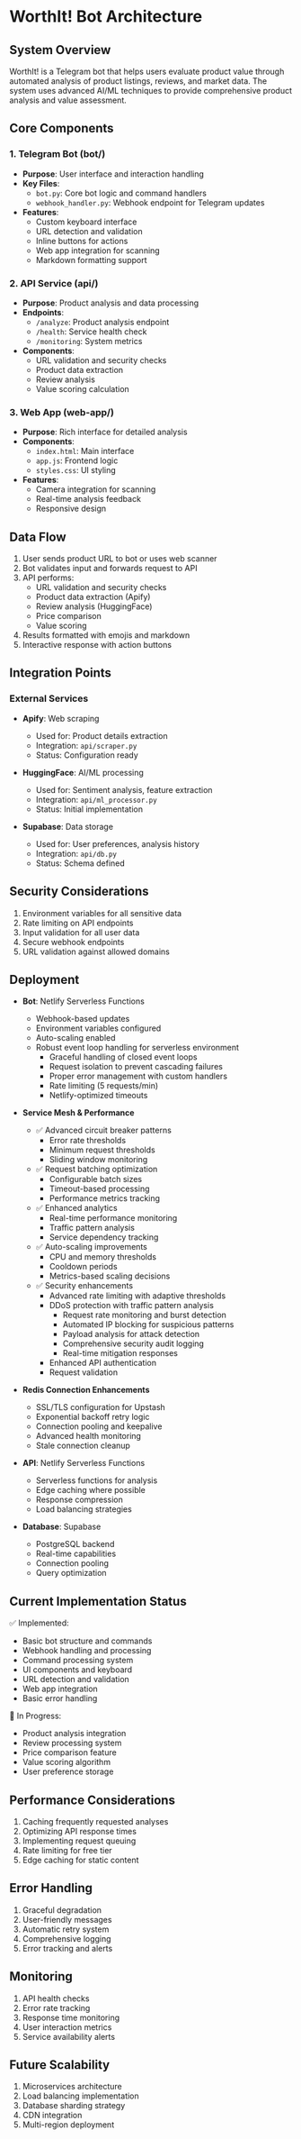 # WorthIt! Bot Architecture

## System Overview
WorthIt! is a Telegram bot that helps users evaluate product value through automated analysis of product listings, reviews, and market data. The system uses advanced AI/ML techniques to provide comprehensive product analysis and value assessment.

## Core Components

### 1. Telegram Bot (bot/)
- **Purpose**: User interface and interaction handling
- **Key Files**:
  - `bot.py`: Core bot logic and command handlers
  - `webhook_handler.py`: Webhook endpoint for Telegram updates
- **Features**:
  - Custom keyboard interface
  - URL detection and validation
  - Inline buttons for actions
  - Web app integration for scanning
  - Markdown formatting support

### 2. API Service (api/)
- **Purpose**: Product analysis and data processing
- **Endpoints**:
  - `/analyze`: Product analysis endpoint
  - `/health`: Service health check
  - `/monitoring`: System metrics
- **Components**:
  - URL validation and security checks
  - Product data extraction
  - Review analysis
  - Value scoring calculation

### 3. Web App (web-app/)
- **Purpose**: Rich interface for detailed analysis
- **Components**:
  - `index.html`: Main interface
  - `app.js`: Frontend logic
  - `styles.css`: UI styling
- **Features**:
  - Camera integration for scanning
  - Real-time analysis feedback
  - Responsive design

## Data Flow
1. User sends product URL to bot or uses web scanner
2. Bot validates input and forwards request to API
3. API performs:
   - URL validation and security checks
   - Product data extraction (Apify)
   - Review analysis (HuggingFace)
   - Price comparison
   - Value scoring
4. Results formatted with emojis and markdown
5. Interactive response with action buttons

## Integration Points

### External Services
- **Apify**: Web scraping
  - Used for: Product details extraction
  - Integration: `api/scraper.py`
  - Status: Configuration ready

- **HuggingFace**: AI/ML processing
  - Used for: Sentiment analysis, feature extraction
  - Integration: `api/ml_processor.py`
  - Status: Initial implementation

- **Supabase**: Data storage
  - Used for: User preferences, analysis history
  - Integration: `api/db.py`
  - Status: Schema defined

## Security Considerations
1. Environment variables for all sensitive data
2. Rate limiting on API endpoints
3. Input validation for all user data
4. Secure webhook endpoints
5. URL validation against allowed domains

## Deployment
- **Bot**: Netlify Serverless Functions
  - Webhook-based updates
  - Environment variables configured
  - Auto-scaling enabled
  - Robust event loop handling for serverless environment
    - Graceful handling of closed event loops
    - Request isolation to prevent cascading failures
    - Proper error management with custom handlers
    - Rate limiting (5 requests/min)
    - Netlify-optimized timeouts

- **Service Mesh & Performance**
  - ✅ Advanced circuit breaker patterns
    - Error rate thresholds
    - Minimum request thresholds
    - Sliding window monitoring
  - ✅ Request batching optimization
    - Configurable batch sizes
    - Timeout-based processing
    - Performance metrics tracking
  - ✅ Enhanced analytics
    - Real-time performance monitoring
    - Traffic pattern analysis
    - Service dependency tracking
  - ✅ Auto-scaling improvements
    - CPU and memory thresholds
    - Cooldown periods
    - Metrics-based scaling decisions
  - ✅ Security enhancements
    - Advanced rate limiting with adaptive thresholds
    - DDoS protection with traffic pattern analysis
      - Request rate monitoring and burst detection
      - Automated IP blocking for suspicious patterns
      - Payload analysis for attack detection
      - Comprehensive security audit logging
      - Real-time mitigation responses
    - Enhanced API authentication
    - Request validation

- **Redis Connection Enhancements**
  - SSL/TLS configuration for Upstash
  - Exponential backoff retry logic
  - Connection pooling and keepalive
  - Advanced health monitoring
  - Stale connection cleanup

- **API**: Netlify Serverless Functions
  - Serverless functions for analysis
  - Edge caching where possible
  - Response compression
  - Load balancing strategies

- **Database**: Supabase
  - PostgreSQL backend
  - Real-time capabilities
  - Connection pooling
  - Query optimization

## Current Implementation Status

✅ Implemented:
- Basic bot structure and commands
- Webhook handling and processing
- Command processing system
- UI components and keyboard
- URL detection and validation
- Web app integration
- Basic error handling

🚧 In Progress:
- Product analysis integration
- Review processing system
- Price comparison feature
- Value scoring algorithm
- User preference storage

## Performance Considerations
1. Caching frequently requested analyses
2. Optimizing API response times
3. Implementing request queuing
4. Rate limiting for free tier
5. Edge caching for static content

## Error Handling
1. Graceful degradation
2. User-friendly messages
3. Automatic retry system
4. Comprehensive logging
5. Error tracking and alerts

## Monitoring
1. API health checks
2. Error rate tracking
3. Response time monitoring
4. User interaction metrics
5. Service availability alerts

## Future Scalability
1. Microservices architecture
2. Load balancing implementation
3. Database sharding strategy
4. CDN integration
5. Multi-region deployment